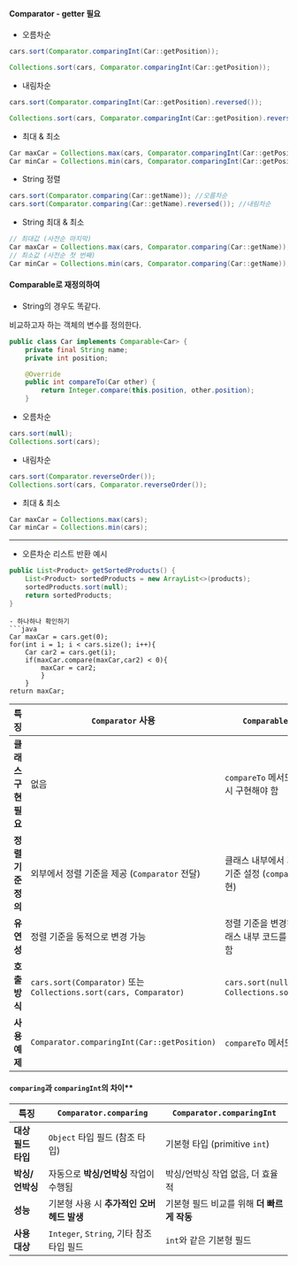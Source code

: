 #### Comparator - getter 필요
- 오름차순
```java
cars.sort(Comparator.comparingInt(Car::getPosition));

Collections.sort(cars, Comparator.comparingInt(Car::getPosition));
```

- 내림차순
```java
cars.sort(Comparator.comparingInt(Car::getPosition).reversed()); 

Collections.sort(cars, Comparator.comparingInt(Car::getPosition).reversed()); 
```

- 최대 & 최소
```java
Car maxCar = Collections.max(cars, Comparator.comparingInt(Car::getPosition)); 
Car minCar = Collections.min(cars, Comparator.comparingInt(Car::getPosition)); 
```

- String 정렬
```java
cars.sort(Comparator.comparing(Car::getName)); //오름차순
cars.sort(Comparator.comparing(Car::getName).reversed()); //내림차순
```
- String 최대 & 최소
```java
// 최대값 (사전순 마지막) 
Car maxCar = Collections.max(cars, Comparator.comparing(Car::getName)); 
// 최소값 (사전순 첫 번째) 
Car minCar = Collections.min(cars, Comparator.comparing(Car::getName)); 
```
#### Comparable로 재정의하여
- String의 경우도 똑같다.

비교하고자 하는 객체의 변수를 정의한다.
```java
public class Car implements Comparable<Car> {  
    private final String name;  
    private int position;

	@Override  
	public int compareTo(Car other) {  
	    return Integer.compare(this.position, other.position);  
	}
```

- 오름차순
```java
cars.sort(null); 
Collections.sort(cars); 
```

- 내림차순
```java
cars.sort(Comparator.reverseOrder());
Collections.sort(cars, Comparator.reverseOrder());
```

- 최대 & 최소
```java
Car maxCar = Collections.max(cars); 
Car minCar = Collections.min(cars);
```



---
- 오른차순 리스트 반환 예시
```java
public List<Product> getSortedProducts() {  
    List<Product> sortedProducts = new ArrayList<>(products);  
    sortedProducts.sort(null);  
    return sortedProducts;  
}
```



```
- 하나하나 확인하기
```java
Car maxCar = cars.get(0);  
for(int i = 1; i < cars.size(); i++){  
    Car car2 = cars.get(i);    
    if(maxCar.compare(maxCar,car2) < 0){        
	    maxCar = car2;    
	    }
	}  
return maxCar;
```

|**특징**|**`Comparator` 사용**|**`Comparable` 구현**|
|---|---|---|
|**클래스 구현 필요**|없음|`compareTo` 메서드를 반드시 구현해야 함|
|**정렬 기준 정의**|외부에서 정렬 기준을 제공 (`Comparator` 전달)|클래스 내부에서 기본 정렬 기준 설정 (`compareTo` 구현)|
|**유연성**|정렬 기준을 동적으로 변경 가능|정렬 기준을 변경하려면 클래스 내부 코드를 수정해야 함|
|**호출 방식**|`cars.sort(Comparator)` 또는 `Collections.sort(cars, Comparator)`|`cars.sort(null)` 또는 `Collections.sort(cars)`|
|**사용 예제**|`Comparator.comparingInt(Car::getPosition)`|`compareTo` 메서드 구현|

#### `comparing`과 `comparingInt`의 차이**

|**특징**|**`Comparator.comparing`**|**`Comparator.comparingInt`**|
|---|---|---|
|**대상 필드 타입**|`Object` 타입 필드 (참조 타입)|기본형 타입 (primitive `int`)|
|**박싱/언박싱**|자동으로 **박싱/언박싱** 작업이 수행됨|박싱/언박싱 작업 없음, 더 효율적|
|**성능**|기본형 사용 시 **추가적인 오버헤드 발생**|기본형 필드 비교를 위해 **더 빠르게 작동**|
|**사용 대상**|`Integer`, `String`, 기타 참조 타입 필드|`int`와 같은 기본형 필드|
